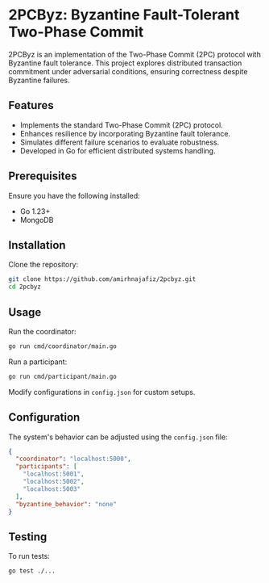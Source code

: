 # 2PCByz: Byzantine Fault-Tolerant Two-Phase Commit

2PCByz is an implementation of the Two-Phase Commit (2PC) protocol with Byzantine fault tolerance. This project explores distributed transaction commitment under adversarial conditions, ensuring correctness despite Byzantine failures.

## Features

- Implements the standard Two-Phase Commit (2PC) protocol.
- Enhances resilience by incorporating Byzantine fault tolerance.
- Simulates different failure scenarios to evaluate robustness.
- Developed in Go for efficient distributed systems handling.

## Prerequisites

Ensure you have the following installed:
- Go 1.23+
- MongoDB

## Installation

Clone the repository:

```sh
git clone https://github.com/amirhnajafiz/2pcbyz.git
cd 2pcbyz
```

## Usage

Run the coordinator:

```sh
go run cmd/coordinator/main.go
```

Run a participant:

```sh
go run cmd/participant/main.go
```

Modify configurations in `config.json` for custom setups.

## Configuration

The system's behavior can be adjusted using the `config.json` file:

```json
{
  "coordinator": "localhost:5000",
  "participants": [
    "localhost:5001",
    "localhost:5002",
    "localhost:5003"
  ],
  "byzantine_behavior": "none"
}
```

## Testing

To run tests:
```sh
go test ./...
```
